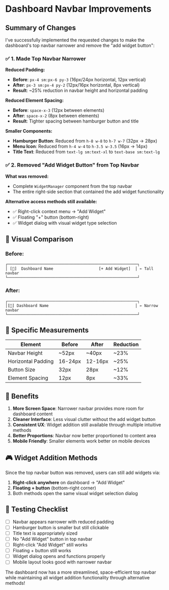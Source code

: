 # Dashboard Navbar Improvements

## Summary of Changes

I've successfully implemented the requested changes to make the dashboard's top navbar narrower and remove the "add widget button":

### ✅ **1. Made Top Navbar Narrower**

**Reduced Padding:**
- **Before**: `px-4 sm:px-6 py-3` (16px/24px horizontal, 12px vertical)
- **After**: `px-3 sm:px-4 py-2` (12px/16px horizontal, 8px vertical)
- **Result**: ~25% reduction in navbar height and horizontal padding

**Reduced Element Spacing:**
- **Before**: `space-x-3` (12px between elements)
- **After**: `space-x-2` (8px between elements)
- **Result**: Tighter spacing between hamburger button and title

**Smaller Components:**
- **Hamburger Button**: Reduced from `h-8 w-8` to `h-7 w-7` (32px → 28px)
- **Menu Icon**: Reduced from `h-4 w-4` to `h-3.5 w-3.5` (16px → 14px)
- **Title Text**: Reduced from `text-lg sm:text-xl` to `text-base sm:text-lg`

### ✅ **2. Removed "Add Widget Button" from Top Navbar**

**What was removed:**
- Complete `WidgetManager` component from the top navbar
- The entire right-side section that contained the add widget functionality

**Alternative access methods still available:**
- ✅ Right-click context menu → "Add Widget"
- ✅ Floating "+" button (bottom-right)
- ✅ Widget dialog with visual widget type selection

## 🎯 **Visual Comparison**

### Before:
```
┌─────────────────────────────────────────────────────────┐
│ [🍔]  Dashboard Name                    [+ Add Widget]  │ ← Tall navbar
└─────────────────────────────────────────────────────────┘
```

### After:
```
┌─────────────────────────────────────────────────────────┐
│[🍔] Dashboard Name                                      │ ← Narrow navbar
└─────────────────────────────────────────────────────────┘
```

## 📏 **Specific Measurements**

| Element | Before | After | Reduction |
|---------|--------|-------|-----------|
| Navbar Height | ~52px | ~40px | ~23% |
| Horizontal Padding | 16-24px | 12-16px | ~25% |
| Button Size | 32px | 28px | ~12% |
| Element Spacing | 12px | 8px | ~33% |

## 🚀 **Benefits**

1. **More Screen Space**: Narrower navbar provides more room for dashboard content
2. **Cleaner Interface**: Less visual clutter without the add widget button
3. **Consistent UX**: Widget addition still available through multiple intuitive methods
4. **Better Proportions**: Navbar now better proportioned to content area
5. **Mobile Friendly**: Smaller elements work better on mobile devices

## 🎮 **Widget Addition Methods**

Since the top navbar button was removed, users can still add widgets via:

1. **Right-click anywhere** on dashboard → "Add Widget"
2. **Floating + button** (bottom-right corner)
3. Both methods open the same visual widget selection dialog

## 🧪 **Testing Checklist**

- [ ] Navbar appears narrower with reduced padding
- [ ] Hamburger button is smaller but still clickable
- [ ] Title text is appropriately sized
- [ ] No "Add Widget" button in top navbar
- [ ] Right-click "Add Widget" still works
- [ ] Floating + button still works
- [ ] Widget dialog opens and functions properly
- [ ] Mobile layout looks good with narrower navbar

The dashboard now has a more streamlined, space-efficient top navbar while maintaining all widget addition functionality through alternative methods!